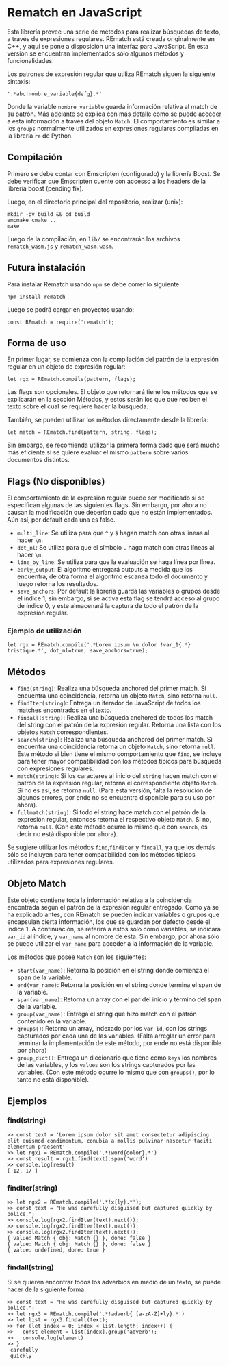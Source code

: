 # Rematch en JavaScript

Esta librería provee una serie de métodos para realizar búsquedas de texto, a través de expresiones regulares.
REmatch está creada originalmente en C++, y aquí se pone a disposición una interfaz para JavaScript. En esta versión se encuentran implementados sólo algunos métodos y funcionalidades.

Los patrones de expresión regular que utiliza REmatch siguen la siguiente sintaxis:

    '.*abc!nombre_variable{defg}.*'

Donde la variable `nombre_variable` guarda información relativa al match de su patrón. Más adelante se explica con más detalle como se puede acceder a esta información a través del objeto `Match`. El comportamiento es similar a los `groups` normalmente utilizados en expresiones regulares compiladas en la librería `re` de Python.

## Compilación

Primero se debe contar con Emscripten (configurado) y la librería Boost. Se debe verificar que Emscripten cuente con accesso a los headers de la librería boost (pending fix). 

Luego, en el directorio principal del repositorio, realizar (unix):

    mkdir -pv build && cd build
    emcmake cmake ..
    make

Luego de la compilación, en `lib/` se encontrarán los archivos `rematch_wasm.js` y `rematch_wasm.wasm`.

## Futura instalación

Para instalar Rematch usando `npm` se debe correr lo siguiente:

    npm install rematch

Luego se podrá cargar en proyectos usando:

    const REmatch = require('rematch');

## Forma de uso

En primer lugar, se comienza con la compilación del patrón de la expresión regular en un objeto de expresión regular:

    let rgx = REmatch.compile(pattern, flags);

Las flags son opcionales. El objeto que retornará tiene los métodos que se explicarán en la sección Métodos, y estos serán los que que reciben el texto sobre el cual se requiere hacer la búsqueda.

También, se pueden utilizar los métodos directamente desde la librería:

    let match = REmatch.find(pattern, string, flags);

Sin embargo, se recomienda utilizar la primera forma dado que será mucho más eficiente si se quiere evaluar el mismo `pattern` sobre varios documentos distintos.

## Flags (No disponibles)

El comportamiento de la expresión regular puede ser modificado si se especifican algunas de las siguientes flags. Sin embargo, por ahora no causan la modificación que deberían dado que no están implementados. Aún así, por default cada una es false.

* `multi_line`: Se utiliza para que `^` y `$` hagan match con otras líneas al hacer `\n`.
* `dot_nl`: Se utiliza para que el símbolo `.` haga match con otras líneas al hacer `\n`.
* `line_by_line`: Se utiliza para que la evaluación se haga línea por línea.
* `early_output`: El algoritmo entregará outputs a medida que los encuentra, de otra forma el algoritmo escanea todo el documento y luego retorna los resultados.
* `save_anchors`: Por default la librería guarda las variables o grupos desde el índice 1, sin embargo, si se activa esta flag se tendrá acceso al grupo de índice 0, y este almacenará la captura de todo el patrón de la expresión regular. 

### Ejemplo de utilización

    let rgx = REmatch.compile('.*Lorem ipsum \n dolor !var_1{.*} tristique.*', dot_nl=true, save_anchors=true);

## Métodos

* `find(string)`: Realiza una búsqueda anchored del primer match. Si encuentra una coincidencia, retorna un objeto `Match`, sino retorna `null`.
* `findIter(string)`: Entrega un iterador de JavaScript de todos los matches encontrados en el texto.
* `findall(string)`: Realiza una búsqueda anchored de todos los match del string con el patrón de la expresión regular. Retorna una lista con los objetos `Match` correspondientes.
* `search(string)`: Realiza una búsqueda anchored del primer match. Si encuentra una coincidencia retorna un objeto `Match`, sino retorna `null`. Este método si bien tiene el mismo comportamiento que `find`, se incluye para tener mayor compatibilidad con los métodos típicos para búsqueda con expresiones regulares.
* `match(string)`: Si los caracteres al inicio del `string` hacen match con el patrón de la expresión regular, retorna el correspondiente objeto `Match`. Si no es así, se retorna `null`. (Para esta versión, falta la resolución de algunos errores, por ende no se encuentra disponible para su uso por ahora).
* `fullmatch(string)`: Si todo el string hace match con el patrón de la expresión regular, entonces retorna el respectivo objeto `Match`. Si no, retorna `null`. (Con este método ocurre lo mismo que con `search`, es decir no está disponible por ahora).

Se sugiere utilizar los métodos `find`,`findIter` y `findall`, ya que los demás sólo se incluyen para tener compatibilidad con los métodos típicos utilizados para expresiones regulares.

## Objeto Match

Este objeto contiene toda la información relativa a la coincidencia encontrada según el patrón de la expresión regular entregado. Como ya se ha explicado antes, con REmatch se pueden indicar variables o grupos que encapsulan cierta información, los que se guardan por defecto desde el índice 1. A continuación, se referirá a estos sólo como variables, se indicará `var_id` al índice, y `var_name` al nombre de esta. Sin embargo, por ahora sólo se puede utilizar el `var_name` para acceder a la información de la variable.

Los métodos que posee `Match` son los siguientes:

* `start(var_name)`: Retorna la posición en el string donde comienza el span de la variable.
* `end(var_name)`: Retorna la posición en el string donde termina el span de la variable.
* `span(var_name)`: Retorna un array con el par del inicio y término del span de la variable.
* `group(var_name)`: Entrega el string que hizo match con el patrón contenido en la variable.
* `groups()`: Retorna un array, indexado por los `var_id`, con los strings capturados por cada una de las variables. (Falta arreglar un error para terminar la implementación de este método, por ende no está disponible por ahora)
* `group_dict()`: Entrega un diccionario que tiene como `keys` los nombres de las variables, y los `values` son los strings capturados por las variables. (Con este método ocurre lo mismo que con `groups()`, por lo tanto no está disponible).

## Ejemplos

### find(string)

    >> const text = 'Lorem ipsum dolor sit amet consectetur adipiscing elit euismod condimentum, conubia a mollis pulvinar nascetur taciti elementum praesent'
    >> let rgx1 = REmatch.compile('.*!word{dolor}.*')
    >> const result = rgx1.find(text).span('word')
    >> console.log(result)
    [ 12, 17 ]

### findIter(string)

    >> let rgx2 = REmatch.compile('.*!x{ly}.*');
    >> const text = "He was carefully disguised but captured quickly by police.";
    >> console.log(rgx2.findIter(text).next());
    >> console.log(rgx2.findIter(text).next());
    >> console.log(rgx2.findIter(text).next());
    { value: Match { obj: Match {} }, done: false }
    { value: Match { obj: Match {} }, done: false }
    { value: undefined, done: true }

### findall(string)
Si se quieren encontrar todos los adverbios en medio de un texto, se puede hacer de la siguiente forma:

    >> const text = "He was carefully disguised but captured quickly by police.";
    >> let rgx3 = REmatch.compile('.*!adverb{ [a-zA-Z]+ly}.*')
    >> let list = rgx3.findall(text);
    >> for (let index = 0; index < list.length; index++) {
    >>   const element = list[index].group('adverb');
    >>   console.log(element)
    >> }
     carefully
     quickly
